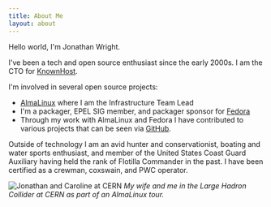 ```yaml
---
title: About Me
layout: about
---
```


Hello world, I'm Jonathan Wright.

I've been a tech and open source enthusiast since the early 2000s.  I am the CTO for [KnownHost](https://www.knownhost.com).

I'm involved in several open source projects:

- [AlmaLinux](https://almalinux.org) where I am the Infrastructure Team Lead
- I'm a packager, EPEL SIG member, and packager sponsor for [Fedora](https://fedoraproject.org)
- Through my work with AlmaLinux and Fedora I have contributed to various projects that can be seen via [GitHub](https://github.com/jonathanspw).

Outside of technology I am an avid hunter and conservationist, boating and water sports enthusiast, and member of the United States Coast Guard Auxiliary having held the rank of Flotilla Commander in the past.  I have been certified as a crewman, coxswain, and PWC operator.

![Jonathan and Caroline at CERN](/images/jonathan-and-caroline-at-cern.jpg)
_My wife and me in the Large Hadron Collider at CERN as part of an AlmaLinux tour._